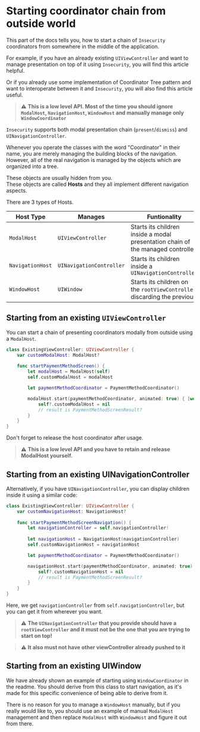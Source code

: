 # Starting coordinator chain from outside world

This part of the docs tells you, how to start a chain of `Insecurity` coordinators from somewhere in the middle of the application. 

For example, if you have an already existing `UIViewController` and want to manage presentation on top of it using `Insecurity`, you will find this article helpful.

Or if you already use some implementation of Coordinator Tree pattern and want to interoperate between it and `Insecurity`, you will also find this article useful.

> ⚠️ **This is a low level API. Most of the time you should ignore `ModalHost`, `NavigationHost`, `WindowHost` and manually manage only `WindowCoordinator`**

`Insecurity` supports both modal presentation chain (`present`/`dismiss`) and `UINavigationController`.

Whenever you operate the classes with the word "Coordinator" in their name, you are merely managing the building blocks of the navigation. However, all of the real navigation is managed by the objects which are organized into a tree. 

These objects are usually hidden from you.  
These objects are called **Hosts** and they all implement different navigation aspects.

There are 3 types of Hosts.

Host Type|Manages|Funtionality
---|---|---
`ModalHost`|`UIViewController`|Starts its children inside a modal presentation chain of the managed controller
`NavigationHost`|`UINavigationController`|Starts its children inside a `UINavigationController`
`WindowHost`|`UIWindow`|Starts its children on the `rootViewController`, discarding the previous

## Starting from an existing `UIViewController`

You can start a chain of presenting coordinators modally from outside using a `ModalHost`.

```swift
class ExistingViewController: UIViewController {
    var customModalHost: ModalHost?
    
    func startPaymentMethodScreen() {
        let modalHost = ModalHost(self)
        self.customModalHost = modalHost

        let paymentMethodCoordinator = PaymentMethodCoordinator()

        modalHost.start(paymentMethodCoordinator, animated: true) { [weak self] result in
            self?.customModalHost = nil
            // result is PaymentMethodScreenResult?
        }
    }
}
```

Don't forget to release the host coordinator after usage.

> ⚠️ **This is a low level API and you have to retain and release ModalHost yourself.**

## Starting from an existing UINavigationController

Alternatively, if you have `UINavigationController`, you can display children inside it using a similar code:

```swift
class ExistingViewController: UIViewController {
    var customNavigationHost: NavigationHost?
    
    func startPaymentMethodScreenNavigation() {
        let navigationController = self.navigationController!
        
        let navigationHost = NavigationHost(navigationController)
        self.customNavigationHost = navigationHost

        let paymentMethodCoordinator = PaymentMethodCoordinator()

        navigationHost.start(paymentMethodCoordinator, animated: true) { [weak self] result in
            self?.customNavigationHost = nil
            // result is PaymentMethodScreenResult?
        }
    }
}
```

Here, we get `navigationController` from `self.navigationController`, but you can get it from wherever you want.

> ⚠️ **The `UINavigationController` that you provide should have a `rootViewController` and it must not be the one that you are trying to start on top!**

> ⚠️ **It also must not have other viewController already pushed to it**

## Starting from an existing UIWindow

We have already shown an example of starting using `WindowCoordinator` in the readme. You should derive from this class to start navigation, as it's made for this specific convenience of being able to derive from it.

There is no reason for you to manage a `WindowHost` manually, but if you really would like to, you should use an example of manual `ModalHost` management and then replace `ModalHost` with `WindowHost` and figure it out from there.